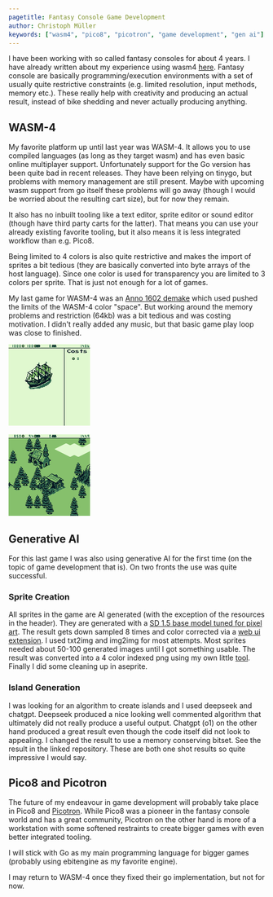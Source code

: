 ```yaml
---
pagetitle: Fantasy Console Game Development
author: Christoph Müller
keywords: ["wasm4", "pico8", "picotron", "game development", "gen ai"]
---
```


I have been working with so called fantasy consoles for about 4 years. I have
already written about my experience using wasm4
[here](./2022-10-23_game_development_with_wasm4.html). Fantasy console are
basically programming/execution environments with a set of usually quite
restrictive constraints (e.g. limited resolution, input methods, memory etc.).
These really help with creativity and producing an actual result, instead of
bike shedding and never actually producing anything.

## WASM-4

My favorite platform up until last year was WASM-4. It allows you to use
compiled languages (as long as they target wasm) and has even basic online
multiplayer support. Unfortunately support for the Go version has been quite
bad in recent releases. They have been relying on tinygo, but problems with
memory management are still present. Maybe with upcoming wasm support from go
itself these problems will go away (though I would be worried about the
resulting cart size), but for now they remain.

It also has no inbuilt tooling like a text editor, sprite editor or sound
editor (though have third party carts for the latter). That means you can use
your already existing favorite tooling, but it also means it is less
integrated workflow than e.g. Pico8.

Being limited to 4 colors is also quite restrictive and makes the import of
sprites a bit tedious (they are basically converted into byte arrays of the
host language). Since one color is used for transparency you are limited to 3
colors per sprite. That is just not enough for a lot of games.

My last game for WASM-4 was an [Anno 1602
demake](https://github.com/raytracer/wasm4-islands) which used pushed the
limits of the WASM-4 color "space". But working around the memory problems and
restriction (64kb) was a bit tedious and was costing motivation. I didn't
really added any music, but that basic game play loop was close to finished.

![The ship](./2025-06-19_fantasy_consoles/ship.png)

![Buildings](./2025-06-19_fantasy_consoles/building.png)

## Generative AI

For this last game I was also using generative AI for the first time (on the
topic of game development that is). On two fronts the use was quite successful.

### Sprite Creation

All sprites in the game are AI generated (with the exception of the resources
in the header). They are generated with a [SD 1.5 base model tuned for pixel
art](https://civitai.com/models/195730/aziibpixelmix). The result gets down
sampled 8 times and color corrected via a [web ui
extension](https://github.com/mrreplicart/sd-webui-pixelart). I used txt2img
and img2img for most attempts. Most sprites needed about 50-100 generated
images until I got something usable. The result was converted into a 4 color
indexed png using my own little
[tool](https://github.com/raytracer/closest-png-index). Finally I did some
cleaning up in aseprite.

### Island Generation

I was looking for an algorithm to create islands and I used deepseek and
chatgpt. Deepseek produced a nice looking well commented algorithm that
ultimately did not really produce a useful output. Chatgpt (o1) on the other
hand produced a great result even though the code itself did not look to
appealing. I changed the result to use a memory conserving bitset. See the
result in the linked repository. These are both one shot results so quite
impressive I would say.

## Pico8 and Picotron

The future of my endeavour in game development will probably take place in
Pico8 and [Picotron](https://www.lexaloffle.com/picotron.php). While Pico8 was
a pioneer in the fantasy console world and has a great community, Picotron on
the other hand is more of a workstation with some softened restraints to create
bigger games with even better integrated tooling.

I will stick with Go as my main programming language for bigger games (probably
using ebitengine as my favorite engine).

I may return to WASM-4 once they fixed their go implementation, but not for now.
